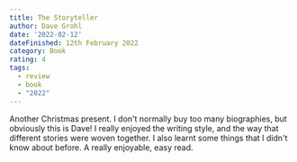 ```yaml
---
title: The Storyteller
author: Dave Grohl
date: '2022-02-12'
dateFinished: 12th February 2022
category: Book
rating: 4
tags:
  - review
  - book
  - "2022"
---
```


Another Christmas present. I don't normally buy too many biographies, but obviously this is Dave! I really enjoyed the writing style, and the way that different stories were woven together. I also learnt some things that I didn't know about before. A really enjoyable, easy read.
